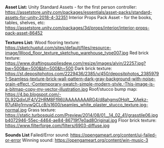 **Asset List:**
Unity Standard Assets - for the first person controller: https://assetstore.unity.com/packages/essentials/asset-packs/standard-assets-for-unity-2018-4-32351
Interior Props Pack Asset - for the books, tables, shelves, etc: https://assetstore.unity.com/packages/3d/props/interior/interior-props-pack-asset-86452

**Textures List:**
Wood flooring texture: https://sketchuptut.com/sites/default/files/resource-image/Wood_floor_texture_sketchup_warehouse_type007.jpg
Red brick texture: https://www.draftingsuppliesdew.com/resize/images/alvin/22257.jpg?bw=500&w=500&bh=500&h=500
Dark brick texture: https://st.depositphotos.com/2229436/2385/v/450/depositphotos_23859791-Seamless-texture-brick-wall-pattern-dark-gray-background-with-noise-grain-effect.-Contemporary-swatch-simple-modern-style.-This-image-is-a-bitmap-copy-my-vector-illustration.jpg
Roof/stucco bump map: https://4.bp.blogspot.com/-DL92QdixUF4/V2HRM8FfR6I/AAAAAAAARG4/d8ahgms0HqIt__XAekz-R7uf4Ig1rnvwQCLcB/s1600/seamles_white_plaster_stucco_texture.jpg-normal.jpg
Grass texture: https://static.turbosquid.com/Preview/2014/08/01__14_02_41/grasstile06.jpgb4072946-55ec-4464-ae84-86719f7e0ad8Original.jpg
Floor brick texture: https://www.filterforge.com/filters/6903-diffuse.jpg

**Sounds List**
Failed/Error sound: https://opengameart.org/content/ui-failed-or-error
Winning sound: https://opengameart.org/content/win-music-3

